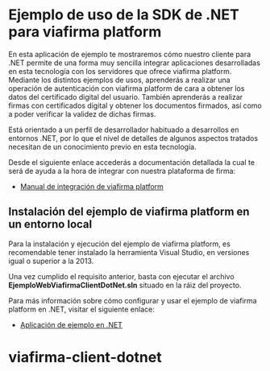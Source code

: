 # Ejemplo de uso de la SDK de .NET para viafirma platform

En esta aplicación de ejemplo te mostraremos cómo nuestro cliente para .NET permite de una forma muy sencilla integrar aplicaciones desarrolladas en esta tecnología con los servidores que ofrece viafirma platform. Mediante los distintos ejemplos de usos, aprenderás a realizar una operación de autenticación con viafirma platform de cara a obtener los datos del certificado digital del usuario. También aprenderás a realizar firmas con certificados digital y obtener los documentos firmados, así como a poder verificar la validez de dichas firmas.

Está orientado a un perfil de desarrollador habituado a desarrollos en entornos .NET, por lo que el nivel de detalles de algunos aspectos tratados necesitan de un conocimiento previo en esta tecnología.

Desde el siguiente enlace accederás a documentación detallada la cual te será de ayuda a la hora de integrar con nuestra plataforma de firma:

* [Manual de integración de viafirma platform](https://doc.viafirma.com/viafirma-platform/integration/)

## Instalación del ejemplo de viafirma platform en un entorno local

Para la instalación y ejecución del ejemplo de viafirma platform, es recomendable tener instalado la herramienta Visual Studio, en versiones igual o superior a la 2013.

Una vez cumplido el requisito anterior, basta con ejecutar el archivo **EjemploWebViafirmaClientDotNet.sln** situado en la ráiz del proyecto.

Para más información sobre cómo configurar y usar el ejemplo de viafirma platform en .NET, visitar el siguiente enlace: 

* [Aplicación de ejemplo en .NET](https://doc.viafirma.com/viafirma-platform/integration/aplicacion_ejemplo_net.html)
# viafirma-client-dotnet
